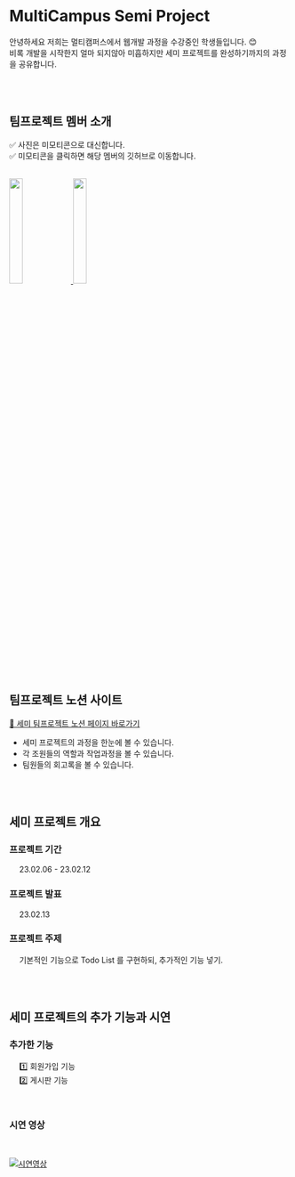 <br>

# MultiCampus Semi Project
안녕하세요 저희는 멀티캠퍼스에서 웹개발 과정을 수강중인 학생들입니다. :blush: 
<br>
비록 개발을 시작한지 얼마 되지않아 미흡하지만 세미 프로젝트를 완성하기까지의 과정을 공유합니다.

<br>
<br>

## 팀프로젝트 멤버 소개
:white_check_mark: 사진은 미모티콘으로 대신합니다.
<br>
:white_check_mark: 미모티콘을 클릭하면 해당 멤버의 깃허브로 이동합니다.

<br>

<a href="http://github.com/sieunnnn">
	<img src="https://user-images.githubusercontent.com/119668620/218918266-537e18dc-3d8d-47ed-9f81-f66b705821c5.png" width="22%" height="22%" "시은 조장의 깃허브 바로가기">
<a>

<a href="https://github.com/workbjh">
	<img src="https://user-images.githubusercontent.com/119668620/218918260-8c98b45d-7511-4014-8638-1d10eba78fc0.png" width="22%" height="22%" "재현 조원의 깃허브 바로가기">
<a>


<br>
<br>
<br>


## 팀프로젝트 노션 사이트
[🔗 세미 팀프로젝트 노션 페이지 바로가기](https://sieun96.notion.site/1-7b51803337674e8a900b56bc65759c72 "🔗 세미 팀프로젝트 노션 페이지 바로가기")
- 세미 프로젝트의 과정을 한눈에 볼 수 있습니다.
- 각 조원들의 역할과 작업과정을 볼 수 있습니다.
- 팀원들의 회고록을 볼 수 있습니다.

<br>
<br>

## 세미 프로젝트 개요
### 프로젝트 기간
&emsp; 23.02.06 - 23.02.12
### 프로젝트 발표
&emsp; 23.02.13
### 프로젝트 주제
&emsp; 기본적인 기능으로 Todo List 를 구현하되, 추가적인 기능 넣기.

<br>
<br>


## 세미 프로젝트의 추가 기능과 시연
### 추가한 기능
&emsp; :one: 회원가입 기능
<br>
&emsp; :two: 게시판 기능

<br>

### 시연 영상

<br>

[![시연영상](https://user-images.githubusercontent.com/119668620/218914622-413c68ed-a5db-4834-805c-8513d299882f.gif "시연영상")](https://user-images.githubusercontent.com/119668620/218914622-413c68ed-a5db-4834-805c-8513d299882f.gif "시연영상")

<br>
<br>
<br>
<br>
